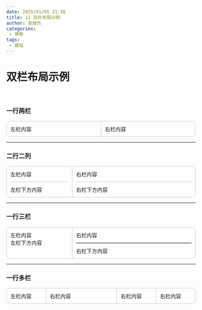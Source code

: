 ```yaml
---
date: 2025/01/05 21:38
title: 12 双栏布局示例
author: 张俊杰
categories:
 - 博客
tags:
 - 建站
---
```

# 双栏布局示例

<br/>

### 一行两栏
<div style="display: flex; gap: 0; border: 1px solid #ccc; border-radius: 10px; overflow: hidden;">
  <div style="flex: 1; padding: 10px; border-right: 1px solid #ccc;">
    左栏内容
  </div>
  <div style="flex: 1; padding: 10px;">
    右栏内容
  </div>
</div>

---

### 二行二列
<div style="display: flex; gap: 0; border: 1px solid #ccc; border-radius: 10px; overflow: hidden;">
  <!-- 左栏 -->
  <div style="flex: 1; padding: 10px; border-right: 1px solid #ccc;">
    <div>左栏内容</div>
    <div style="margin-top: 10px; border-top: 1px solid #ccc; padding-top: 10px;">
      左栏下方内容
    </div>
  </div>
  <!-- 右栏 -->
  <div style="flex: 2; padding: 10px;">
    <div>右栏内容</div>
    <div style="margin-top: 10px; border-top: 1px solid #ccc; padding-top: 10px;">
      右栏下方内容
    </div>
  </div>
</div>

---

### 一行三栏
<div style="display: flex; gap: 0; border: 1px solid #ccc; border-radius: 10px; overflow: hidden;">
  <!-- 左栏 -->
  <div style="flex: 1; padding: 10px; border-right: 1px solid #ccc;">
    左栏内容<br>
    左栏下方内容
  </div>
  <!-- 右栏 -->
  <div style="flex: 2; padding: 10px;">
    <div>右栏内容</div>
    <hr style="margin: 10px 0; border: none; border-top: 1px solid #ccc;">
    <div>右栏下方内容</div>
  </div>
</div>

---
### 一行多栏
<div style="display: flex; gap: 0; border: 1px solid #ccc; border-radius: 10px; overflow: hidden;">
  <div style="flex: 1; padding: 10px; border-right: 1px solid #ccc;">
    左栏内容
  </div>
  <div style="flex: 2; padding: 10px;border-right: 1px solid #ccc;">
    右栏内容
  </div>
  <div style="flex: 1; padding: 10px;border-right: 1px solid #ccc;">
    右栏内容
  </div>
  <div style="flex: 1; padding: 10px;">
    右栏内容
  </div>
</div>